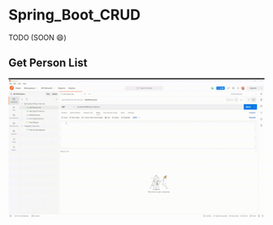# Spring_Boot_CRUD

TODO (SOON 😄) 


## Get Person List
![Alt text](https://raw.githubusercontent.com/ptr-cln/Spring_Boot_CRUD/master/ReadmeResources/Get%20Person%20List%20Service.gif)<br>
